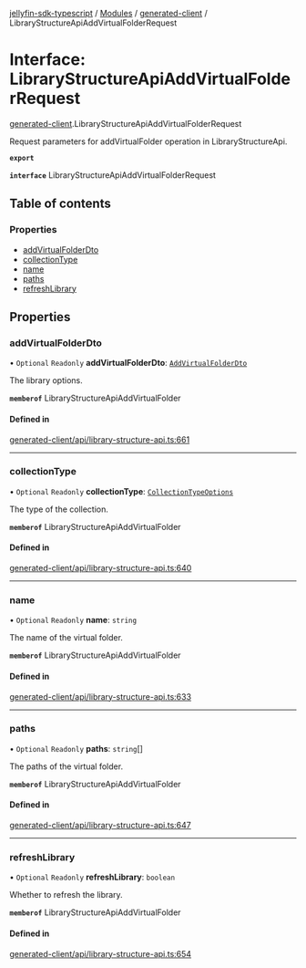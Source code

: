 [jellyfin-sdk-typescript](../README.md) / [Modules](../modules.md) / [generated-client](../modules/generated_client.md) / LibraryStructureApiAddVirtualFolderRequest

# Interface: LibraryStructureApiAddVirtualFolderRequest

[generated-client](../modules/generated_client.md).LibraryStructureApiAddVirtualFolderRequest

Request parameters for addVirtualFolder operation in LibraryStructureApi.

**`export`**

**`interface`** LibraryStructureApiAddVirtualFolderRequest

## Table of contents

### Properties

- [addVirtualFolderDto](generated_client.LibraryStructureApiAddVirtualFolderRequest.md#addvirtualfolderdto)
- [collectionType](generated_client.LibraryStructureApiAddVirtualFolderRequest.md#collectiontype)
- [name](generated_client.LibraryStructureApiAddVirtualFolderRequest.md#name)
- [paths](generated_client.LibraryStructureApiAddVirtualFolderRequest.md#paths)
- [refreshLibrary](generated_client.LibraryStructureApiAddVirtualFolderRequest.md#refreshlibrary)

## Properties

### addVirtualFolderDto

• `Optional` `Readonly` **addVirtualFolderDto**: [`AddVirtualFolderDto`](generated_client.AddVirtualFolderDto.md)

The library options.

**`memberof`** LibraryStructureApiAddVirtualFolder

#### Defined in

[generated-client/api/library-structure-api.ts:661](https://github.com/thornbill/jellyfin-sdk-typescript/blob/b0f5501/src/generated-client/api/library-structure-api.ts#L661)

___

### collectionType

• `Optional` `Readonly` **collectionType**: [`CollectionTypeOptions`](../enums/generated_client.CollectionTypeOptions.md)

The type of the collection.

**`memberof`** LibraryStructureApiAddVirtualFolder

#### Defined in

[generated-client/api/library-structure-api.ts:640](https://github.com/thornbill/jellyfin-sdk-typescript/blob/b0f5501/src/generated-client/api/library-structure-api.ts#L640)

___

### name

• `Optional` `Readonly` **name**: `string`

The name of the virtual folder.

**`memberof`** LibraryStructureApiAddVirtualFolder

#### Defined in

[generated-client/api/library-structure-api.ts:633](https://github.com/thornbill/jellyfin-sdk-typescript/blob/b0f5501/src/generated-client/api/library-structure-api.ts#L633)

___

### paths

• `Optional` `Readonly` **paths**: `string`[]

The paths of the virtual folder.

**`memberof`** LibraryStructureApiAddVirtualFolder

#### Defined in

[generated-client/api/library-structure-api.ts:647](https://github.com/thornbill/jellyfin-sdk-typescript/blob/b0f5501/src/generated-client/api/library-structure-api.ts#L647)

___

### refreshLibrary

• `Optional` `Readonly` **refreshLibrary**: `boolean`

Whether to refresh the library.

**`memberof`** LibraryStructureApiAddVirtualFolder

#### Defined in

[generated-client/api/library-structure-api.ts:654](https://github.com/thornbill/jellyfin-sdk-typescript/blob/b0f5501/src/generated-client/api/library-structure-api.ts#L654)
